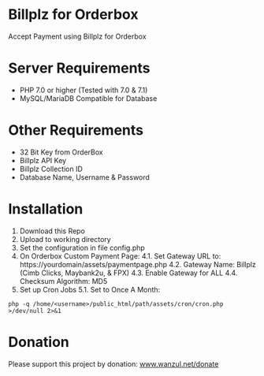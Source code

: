 # Billplz for Orderbox
Accept Payment using Billplz for Orderbox

# Server Requirements
* PHP 7.0 or higher (Tested with 7.0 & 7.1)
* MySQL/MariaDB Compatible for Database

# Other Requirements
* 32 Bit Key from OrderBox
* Billplz API Key
* Billplz Collection ID
* Database Name, Username & Password

# Installation

1. Download this Repo
2. Upload to working directory
3. Set the configuration in file config.php
4. On Orderbox Custom Payment Page:
  4.1. Set Gateway URL to: https://yourdomain/assets/paymentpage.php
  4.2. Gateway Name: Billplz (Cimb Clicks, Maybank2u, & FPX)
  4.3. Enable Gateway for ALL
  4.4. Checksum Algorithm: MD5
5. Set up Cron Jobs
  5.1. Set to Once A Month: 
  ```
  php -q /home/<username>/public_html/path/assets/cron/cron.php >/dev/null 2>&1
  ```
# Donation

Please support this project by donation: www.wanzul.net/donate


